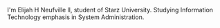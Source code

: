 I'm Elijah H Neufville ll, student of Starz University.
Studying Information Technology emphasis in System Administration.
